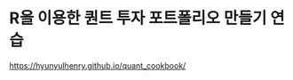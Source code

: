 # R을 이용한 퀀트 투자 포트폴리오 만들기 연습

<a href="https://hyunyulhenry.github.io/quant_cookbook/" target="_blank">https://hyunyulhenry.github.io/quant_cookbook/</a>
